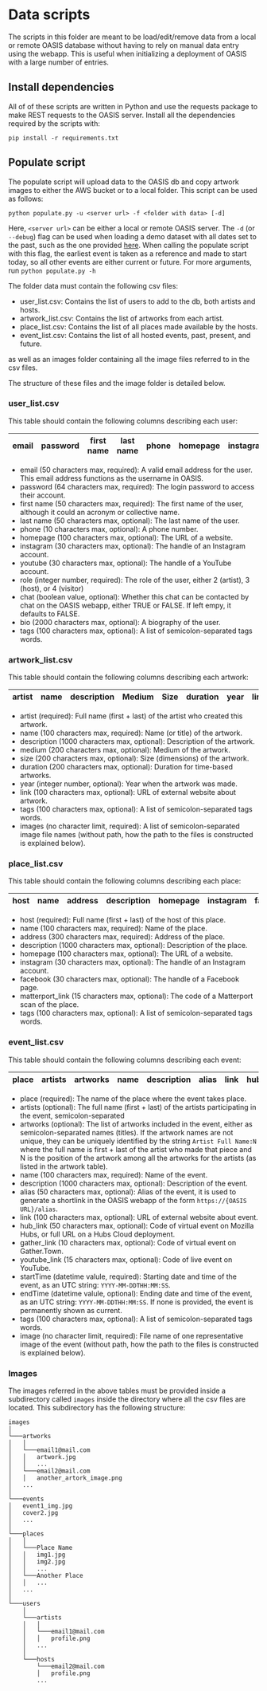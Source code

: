 # Data scripts

The scripts in this folder are meant to be load/edit/remove data from a local or remote OASIS database without having to rely on manual data entry using the webapp. This is useful when initializing a deployment of OASIS with a large number of entries.

## Install dependencies

All of of these scripts are written in Python and use the requests package to make REST requests to the OASIS server. Install all the dependencies required by the scripts with: 

`pip install -r requirements.txt`

## Populate script

The populate script will upload data to the OASIS db and copy artwork images to either the AWS bucket or to a local folder. This script can be used as follows:

`python populate.py -u <server url> -f <folder with data> [-d]` 

Here, ```<server url>``` can be either a local or remote OASIS server. The ```-d``` (or ```--debug```) flag can be used when loading a demo dataset with all dates set to the past, such as the one provided [here](https://github.com/oasis-art-project/demo-data). When calling the populate script with this flag, the earliest event is taken as a reference and made to start today, so all other events are either current or future. For more arguments, run ```python populate.py -h```

The folder data must contain the following csv files:

* user_list.csv: Contains the list of users to add to the db, both artists and hosts.
* artwork_list.csv: Contains the list of artworks from each artist.
* place_list.csv: Contains the list of all places made available by the hosts.
* event_list.csv: Contains the list of all hosted events, past, present, and future.

as well as an images folder containing all the image files referred to in the csv files.

The structure of these files and the image folder is detailed below.

### user_list.csv

This table should contain the following columns describing each user:
 
| email	| password 	| first name | last name | phone | homepage | instagram | youtube | role | chat | bio | tags |
| ------| --------- | ---------- | --------- | ----- | -------- | --------- | ------- | ---- | ---- | --- | ---- |

* email (50 characters max, required): A valid email address for the user. This email address functions as the username in OASIS. 
* password (64 characters max, required): The login password to access their account. 
* first name (50 characters max, required): The first name of the user, although it could an acronym or collective name.
* last name (50 characters max, optional): The last name of the user.
* phone (10 characters max, optional): A phone number.
* homepage (100 characters max, optional): The URL of a website.
* instagram (30 characters max, optional): The handle of an Instagram account.
* youtube (30 characters max, optional): The handle of a YouTube account.
* role (integer number, required): The role of the user, either 2 (artist), 3 (host), or 4 (visitor)
* chat (boolean value, optional): Whether this chat can be contacted by chat on the OASIS webapp, either TRUE or FALSE. If left empy, it defaults to FALSE.
* bio (2000 characters max, optional): A biography of the user.
* tags (100 characters max, optional): A list of semicolon-separated tags words.

### artwork_list.csv

This table should contain the following columns describing each artwork:
 
| artist | name | description | Medium | Size | duration | year | link | tags | images |
| ------ | ---- | ----------- | ------ | ---- | -------- | ---- | ---- | ---- | ------ |

* artist (required): Full name (first + last) of the artist who created this artwork.
* name (100 characters max, required): Name (or title) of the artwork.
* description (1000 characters max, optional): Description of the artwork.
* medium (200 characters max, optional): Medium of the artwork.
* size (200 characters max, optional): Size (dimensions) of the artwork.
* duration (200 characters max, optional): Duration for time-based artworks.
* year (integer number, optional): Year when the artwork was made.
* link (100 characters max, optional): URL of external website about artwork.
* tags (100 characters max, optional): A list of semicolon-separated tags words.
* images (no character limit, required): A list of semicolon-separated image file names (without path, how the path to the files is constructed is explained below).

### place_list.csv

This table should contain the following columns describing each place:

| host | name | address | description | homepage | instagram | facebook | matterport_link | tags |
| ---- | ---- | ------- | ----------- | -------- | --------- | -------- | --------------- | ---- |

* host (required): Full name (first + last) of the host of this place.
* name (100 characters max, required): Name of the place.
* address (300 characters max, required): Address of the place.
* description (1000 characters max, optional): Description of the place.
* homepage (100 characters max, optional): The URL of a website.
* instagram (30 characters max, optional): The handle of an Instagram account.
* facebook (30 characters max, optional): The handle of a Facebook page.
* matterport_link (15 characters max, optional): The code of a Matterport scan of the place.
* tags (100 characters max, optional): A list of semicolon-separated tags words.

### event_list.csv

This table should contain the following columns describing each event:

| place | artists | artworks | name | description | alias | link | hub_link | gather_link | youtube_link | startTime | endTime | tags | image |
| ----- | ------- | -------- | ---- | ----------- | ----- | ---- | -------- | ----------- | ------------ | --------- | ------- | ---- | ----- |

* place (required): The name of the place where the event takes place.
* artists (optional): The full name (first + last) of the artists participating in the event, semicolon-separated
* artworks (optional): The list of artworks included in the event, either as semicolon-separated names (titles). If the artwork names are not unique, they can be uniquely identified by the string ```Artist Full Name:N``` where the full name is first + last of the artist who made that piece and N is the position of the artwork among all the artworks for the artists (as listed in the artwork table).
* name (100 characters max, required): Name of the event.
* description (1000 characters max, optional): Description of the event.
* alias (50 characters max, optional): Alias of the event, it is used to generate a shortlink in the OASIS webapp of the form ```https://{OASIS URL}/alias```.
* link (100 characters max, optional): URL of external website about event.
* hub_link (50 characters max, optional): Code of virtual event on Mozilla Hubs, or full URL on a Hubs Cloud deployment.
* gather_link (10 characters max, optional): Code of virtual event on Gather.Town.
* youtube_link (15 characters max, optional): Code of live event on YouTube.
* startTime (datetime valule, required): Starting date and time of the event, as an UTC string: ```YYYY-MM-DDTHH:MM:SS```.
* endTime (datetime valule, optional): Ending date and time of the event, as an UTC string: ```YYYY-MM-DDTHH:MM:SS```. If none is provided, the event is permanently shown as current.
* tags (100 characters max, optional): A list of semicolon-separated tags words.
* image (no character limit, required): File name of one representative image of the event (without path, how the path to the files is constructed is explained below).

### Images 

The images referred in the above tables must be provided inside a subdirectory called ```images``` inside the directory where all the csv files are located. This subdirectory has the following structure:

```
images
│
└───artworks
│   │
│   └───email1@mail.com
│   │   artwork.jpg
│   │   ...
│   └───email2@mail.com
│   │   another_artork_image.png 
│   ...
│
└───events
│   event1_img.jpg
│   cover2.jpg
│   ...
│
└───places
│   │
│   └───Place Name
│   │   img1.jpg
│   │   img2.jpg
│   │   ...
│   └───Another Place
│   │   ...
│   ...
│
└───users
    │
    └───artists
    │   │
    │   └───email1@mail.com
    │   │   profile.png
    │   ...
    │
    └───hosts
        └───email2@mail.com
        │   profile.png
        ...
```